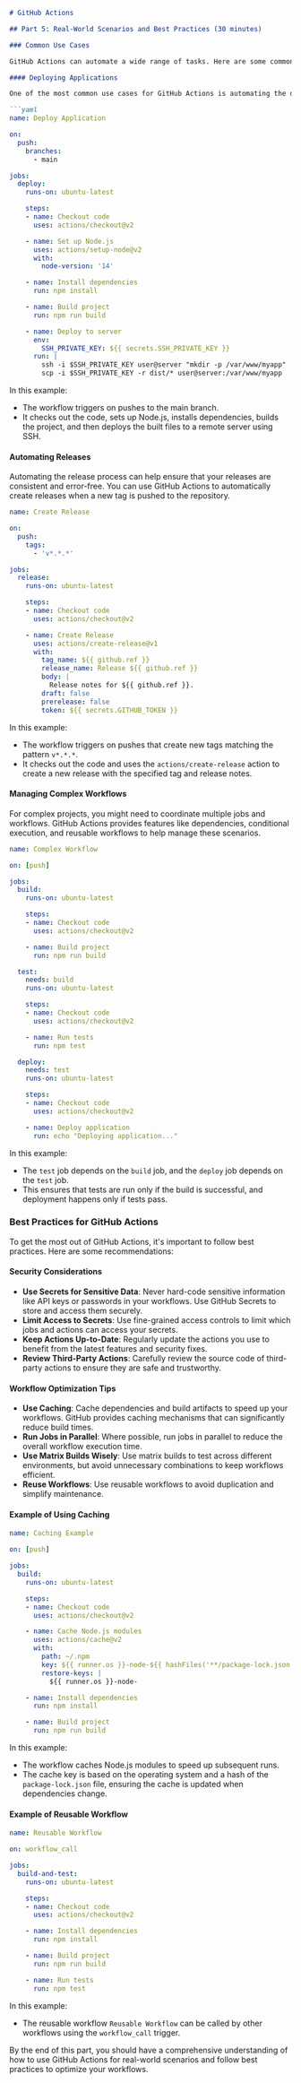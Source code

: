 
```markdown
# GitHub Actions 

## Part 5: Real-World Scenarios and Best Practices (30 minutes)

### Common Use Cases

GitHub Actions can automate a wide range of tasks. Here are some common use cases to demonstrate the versatility of GitHub Actions:

#### Deploying Applications

One of the most common use cases for GitHub Actions is automating the deployment of applications. This ensures that your application is always up-to-date and that deployments are consistent and repeatable.

```yaml
name: Deploy Application

on:
  push:
    branches:
      - main

jobs:
  deploy:
    runs-on: ubuntu-latest

    steps:
    - name: Checkout code
      uses: actions/checkout@v2

    - name: Set up Node.js
      uses: actions/setup-node@v2
      with:
        node-version: '14'

    - name: Install dependencies
      run: npm install

    - name: Build project
      run: npm run build

    - name: Deploy to server
      env:
        SSH_PRIVATE_KEY: ${{ secrets.SSH_PRIVATE_KEY }}
      run: |
        ssh -i $SSH_PRIVATE_KEY user@server "mkdir -p /var/www/myapp"
        scp -i $SSH_PRIVATE_KEY -r dist/* user@server:/var/www/myapp
```

In this example:
- The workflow triggers on pushes to the main branch.
- It checks out the code, sets up Node.js, installs dependencies, builds the project, and then deploys the built files to a remote server using SSH.

#### Automating Releases

Automating the release process can help ensure that your releases are consistent and error-free. You can use GitHub Actions to automatically create releases when a new tag is pushed to the repository.

```yaml
name: Create Release

on:
  push:
    tags:
      - 'v*.*.*'

jobs:
  release:
    runs-on: ubuntu-latest

    steps:
    - name: Checkout code
      uses: actions/checkout@v2

    - name: Create Release
      uses: actions/create-release@v1
      with:
        tag_name: ${{ github.ref }}
        release_name: Release ${{ github.ref }}
        body: |
          Release notes for ${{ github.ref }}.
        draft: false
        prerelease: false
        token: ${{ secrets.GITHUB_TOKEN }}
```

In this example:
- The workflow triggers on pushes that create new tags matching the pattern `v*.*.*`.
- It checks out the code and uses the `actions/create-release` action to create a new release with the specified tag and release notes.

#### Managing Complex Workflows

For complex projects, you might need to coordinate multiple jobs and workflows. GitHub Actions provides features like dependencies, conditional execution, and reusable workflows to help manage these scenarios.

```yaml
name: Complex Workflow

on: [push]

jobs:
  build:
    runs-on: ubuntu-latest

    steps:
    - name: Checkout code
      uses: actions/checkout@v2

    - name: Build project
      run: npm run build

  test:
    needs: build
    runs-on: ubuntu-latest

    steps:
    - name: Checkout code
      uses: actions/checkout@v2

    - name: Run tests
      run: npm test

  deploy:
    needs: test
    runs-on: ubuntu-latest

    steps:
    - name: Checkout code
      uses: actions/checkout@v2

    - name: Deploy application
      run: echo "Deploying application..."
```

In this example:
- The `test` job depends on the `build` job, and the `deploy` job depends on the `test` job.
- This ensures that tests are run only if the build is successful, and deployment happens only if tests pass.

### Best Practices for GitHub Actions

To get the most out of GitHub Actions, it's important to follow best practices. Here are some recommendations:

#### Security Considerations

- **Use Secrets for Sensitive Data**: Never hard-code sensitive information like API keys or passwords in your workflows. Use GitHub Secrets to store and access them securely.
- **Limit Access to Secrets**: Use fine-grained access controls to limit which jobs and actions can access your secrets.
- **Keep Actions Up-to-Date**: Regularly update the actions you use to benefit from the latest features and security fixes.
- **Review Third-Party Actions**: Carefully review the source code of third-party actions to ensure they are safe and trustworthy.

#### Workflow Optimization Tips

- **Use Caching**: Cache dependencies and build artifacts to speed up your workflows. GitHub provides caching mechanisms that can significantly reduce build times.
- **Run Jobs in Parallel**: Where possible, run jobs in parallel to reduce the overall workflow execution time.
- **Use Matrix Builds Wisely**: Use matrix builds to test across different environments, but avoid unnecessary combinations to keep workflows efficient.
- **Reuse Workflows**: Use reusable workflows to avoid duplication and simplify maintenance.

#### Example of Using Caching

```yaml
name: Caching Example

on: [push]

jobs:
  build:
    runs-on: ubuntu-latest

    steps:
    - name: Checkout code
      uses: actions/checkout@v2

    - name: Cache Node.js modules
      uses: actions/cache@v2
      with:
        path: ~/.npm
        key: ${{ runner.os }}-node-${{ hashFiles('**/package-lock.json') }}
        restore-keys: |
          ${{ runner.os }}-node-

    - name: Install dependencies
      run: npm install

    - name: Build project
      run: npm run build
```

In this example:
- The workflow caches Node.js modules to speed up subsequent runs.
- The cache key is based on the operating system and a hash of the `package-lock.json` file, ensuring the cache is updated when dependencies change.

#### Example of Reusable Workflow

```yaml
name: Reusable Workflow

on: workflow_call

jobs:
  build-and-test:
    runs-on: ubuntu-latest

    steps:
    - name: Checkout code
      uses: actions/checkout@v2

    - name: Install dependencies
      run: npm install

    - name: Build project
      run: npm run build

    - name: Run tests
      run: npm test
```

In this example:
- The reusable workflow `Reusable Workflow` can be called by other workflows using the `workflow_call` trigger.

By the end of this part, you should have a comprehensive understanding of how to use GitHub Actions for real-world scenarios and follow best practices to optimize your workflows.
